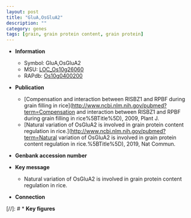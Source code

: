 ```yaml
---
layout: post
title: "GluA,OsGluA2"
description: ""
category: genes
tags: [grain, grain protein content, grain protein]
---
```


* **Information**  
    + Symbol: GluA,OsGluA2  
    + MSU: [LOC_Os10g26060](http://rice.uga.edu/cgi-bin/ORF_infopage.cgi?orf=LOC_Os10g26060)  
    + RAPdb: [Os10g0400200](http://rapdb.dna.affrc.go.jp/viewer/gbrowse_details/irgsp1?name=Os10g0400200)  

* **Publication**  
    + [Compensation and interaction between RISBZ1 and RPBF during grain filling in rice](http://www.ncbi.nlm.nih.gov/pubmed?term=Compensation and interaction between RISBZ1 and RPBF during grain filling in rice%5BTitle%5D), 2009, Plant J.
    + [Natural variation of OsGluA2 is involved in grain protein content regulation in rice.](http://www.ncbi.nlm.nih.gov/pubmed?term=Natural variation of OsGluA2 is involved in grain protein content regulation in rice.%5BTitle%5D), 2019, Nat Commun.

* **Genbank accession number**  

* **Key message**  
    + Natural variation of OsGluA2 is involved in grain protein content regulation in rice.

* **Connection**  

[//]: # * **Key figures**  


